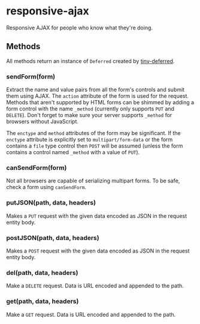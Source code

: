 # responsive-ajax

Responsive AJAX for people who know what they're doing.

## Methods

All methods return an instance of `Deferred` created by [tiny-deferred](https://github.com/mattcg/tiny-deferred).

### sendForm(form)

Extract the name and value pairs from all the form's controls and submit them using AJAX. The `action` attribute of the form is used for the request. Methods that aren't supported by HTML forms can be shimmed by adding a form control with the name `_method` (currently only supports `PUT` and `DELETE`). Don't forget to make sure your server supports `_method` for browsers without JavaScript.

The `enctype` and `method` attributes of the form may be significant. If the `enctype` attribute is explicitly set to `multipart/form-data` or the form contains a `file` type control then `POST` will be assumed (unless the form contains a control named `_method` with a value of `PUT`).

### canSendForm(form)

Not all browsers are capable of serializing multipart forms. To be safe, check a form using `canSendForm`.

### putJSON(path, data, headers)

Makes a `PUT` request with the given data encoded as JSON in the request entity body.

### postJSON(path, data, headers)

Makes a `POST` request with the given data encoded as JSON in the request entity body.

### del(path, data, headers)

Make a `DELETE` request. Data is URL encoded and appended to the path.

### get(path, data, headers)

Make a `GET` request. Data is URL encoded and appended to the path.